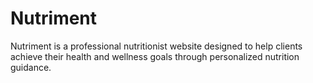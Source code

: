 # Nutriment
Nutriment is a professional nutritionist website designed to help clients achieve their health and wellness goals through personalized nutrition guidance.
